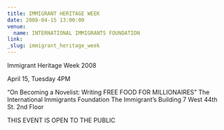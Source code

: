 ```yaml
---
title: IMMIGRANT HERITAGE WEEK
date: 2008-04-15 13:00:00
venue:
  name: INTERNATIONAL IMMIGRANTS FOUNDATION
link:
_slug: immigrant_heritage_week
---
```



Immigrant Heritage Week 2008

April 15, Tuesday 4PM

“On Becoming a Novelist: Writing FREE FOOD FOR MILLIONAIRES” The International Immigrants Foundation The Immigrant’s Building 7 West 44th St. 2nd Floor

THIS EVENT IS OPEN TO THE PUBLIC

&nbsp;